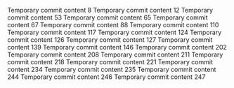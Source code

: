 Temporary commit content 8
Temporary commit content 12
Temporary commit content 53
Temporary commit content 65
Temporary commit content 67
Temporary commit content 88
Temporary commit content 110
Temporary commit content 117
Temporary commit content 124
Temporary commit content 126
Temporary commit content 127
Temporary commit content 139
Temporary commit content 146
Temporary commit content 202
Temporary commit content 208
Temporary commit content 211
Temporary commit content 218
Temporary commit content 221
Temporary commit content 234
Temporary commit content 235
Temporary commit content 244
Temporary commit content 246
Temporary commit content 247
